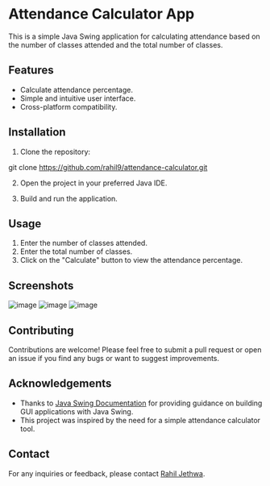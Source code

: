 # Attendance Calculator App

This is a simple Java Swing application for calculating attendance based on the number of classes attended and the total number of classes.

## Features

- Calculate attendance percentage.
- Simple and intuitive user interface.
- Cross-platform compatibility.

## Installation

1. Clone the repository:

git clone https://github.com/rahil9/attendance-calculator.git

2. Open the project in your preferred Java IDE.

3. Build and run the application.

## Usage

1. Enter the number of classes attended.
2. Enter the total number of classes.
3. Click on the "Calculate" button to view the attendance percentage.

## Screenshots

![image](https://github.com/rahil9/Attendance-Calculator-Using-Java/assets/92690520/56a3af2e-1a7e-492d-9065-b238057c4b79)
![image](https://github.com/rahil9/Attendance-Calculator-Using-Java/assets/92690520/0a1f87b9-cc26-447e-8250-4e584971ad32)
![image](https://github.com/rahil9/Attendance-Calculator-Using-Java/assets/92690520/b9481c6f-2f24-4d6c-8efd-fdda3a63e959)

## Contributing

Contributions are welcome! Please feel free to submit a pull request or open an issue if you find any bugs or want to suggest improvements.

## Acknowledgements

- Thanks to [Java Swing Documentation](https://docs.oracle.com/javase/tutorial/uiswing/) for providing guidance on building GUI applications with Java Swing.
- This project was inspired by the need for a simple attendance calculator tool.
  
## Contact

For any inquiries or feedback, please contact [Rahil Jethwa](mailto:rahiljet@gmail.com).
